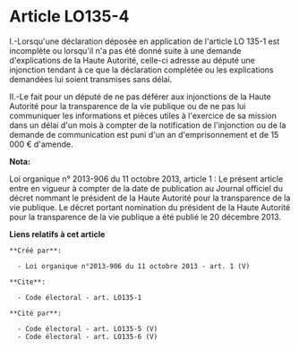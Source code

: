 # Article LO135-4

I.-Lorsqu'une déclaration déposée en application de l'article LO 135-1 est incomplète ou lorsqu'il n'a pas été donné suite à
une demande d'explications de la Haute Autorité, celle-ci adresse au député une injonction tendant à ce que la déclaration
complétée ou les explications demandées lui soient transmises sans délai. 

II.-Le fait pour un député de ne pas déférer aux injonctions de la Haute Autorité pour la transparence de la vie publique ou
de ne pas lui communiquer les informations et pièces utiles à l'exercice de sa mission dans un délai d'un mois à compter de
la notification de l'injonction ou de la demande de communication est puni d'un an d'emprisonnement et de 15 000 € d'amende.

**Nota:**

Loi organique n° 2013-906 du 11 octobre 2013, article 1 : Le présent article entre en vigueur à compter de la date de
publication au Journal officiel du décret nommant le président de la Haute Autorité pour la transparence de la vie publique.
Le décret portant nomination du président de la Haute Autorité pour la  transparence de la vie publique a été publié le 20
décembre 2013.

**Liens relatifs à cet article**

	**Créé par**:

	  - Loi organique n°2013-906 du 11 octobre 2013 - art. 1 (V)

	**Cite**:

	  - Code électoral - art. LO135-1

	**Cité par**:

	  - Code électoral - art. LO135-5 (V)
	  - Code électoral - art. LO135-6 (V)
